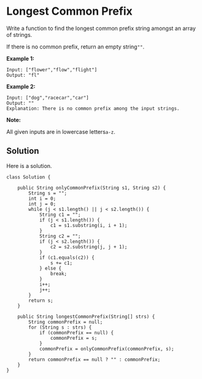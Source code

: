 # Longest Common Prefix

Write a function to find the longest common prefix string amongst an array of strings.

If there is no common prefix, return an empty string`""`.

**Example 1:**

```
Input: ["flower","flow","flight"]
Output: "fl"
```

**Example 2:**

```
Input: ["dog","racecar","car"]
Output: ""
Explanation: There is no common prefix among the input strings.
```

**Note:**

All given inputs are in lowercase letters`a-z`.

## Solution

Here is a solution.

```
class Solution {

    public String onlyCommonPrefix(String s1, String s2) {
        String s = "";
        int i = 0;
        int j = 0;
        while (j < s1.length() || j < s2.length()) {
            String c1 = "";
            if (j < s1.length()) {
                c1 = s1.substring(i, i + 1);
            }
            String c2 = "";
            if (j < s2.length()) {
                c2 = s2.substring(j, j + 1);
            }
            if (c1.equals(c2)) {
                s += c1;
            } else {
                break;
            }
            i++;
            j++;
        }
        return s;
    }

    public String longestCommonPrefix(String[] strs) {
        String commonPrefix = null;
        for (String s : strs) {
            if (commonPrefix == null) {
                commonPrefix = s;
            }
            commonPrefix = onlyCommonPrefix(commonPrefix, s);
        }
        return commonPrefix == null ? "" : commonPrefix;
    }
}
```







